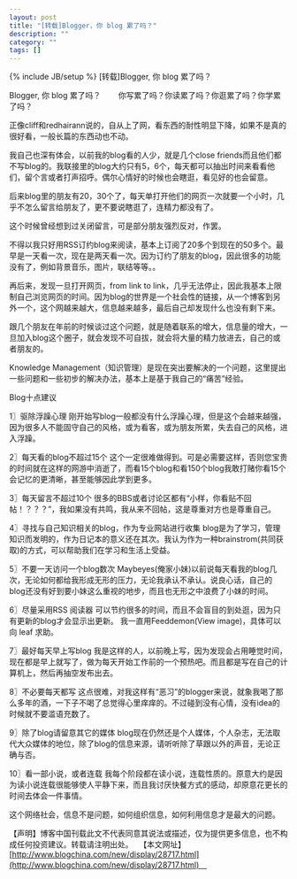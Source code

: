 ```yaml
---
layout: post
title: "[转载]Blogger，你 blog 累了吗？"
description: ""
category: ""
tags: []
---
```

{% include JB/setup %}
[转载]Blogger, 你 blog 累了吗？　

Blogger, 你 blog 累了吗？　
　你写累了吗？你读累了吗？你逛累了吗？你学累了吗？

正像cliff和redhairann说的，自从上了网，看东西的耐性明显下降，如果不是真的很好看，一般长篇的东西动也不动。

我自己也深有体会，以前我的blog看的人少，就是几个close friends而且他们都不写blog的。我联接里的blog大约只有5，6个，每天都可以抽出时间来看看他们，留个言或者打声招呼。偶尔心情好的时候也会瞎逛，看见好的也会留意。

后来blog里的朋友有20，30个了，每天单打开他们的网页一次就要一个小时，几乎不怎么留言给朋友了，更不要说瞎逛了，连精力都没有了。

这个时候曾经想到过关闭留言，可是部分朋友强烈反对，作罢。

不得以我只好用RSS订约blog来阅读，基本上订阅了20多个到现在的50多个。最早是一天看一次，现在是两天看一次。因为订约了朋友的blog，因此很多的功能没有了，例如背景音乐，图片，联结等等。。

再后来，发现一旦打开网页，from link to link，几乎无法停止，因此我基本上限制自己浏览网页的时间。因为blog的世界是一个社会性的链接，从一个博客到另外一个，这个网越来越大，信息越来越多，最后自己却发现什么也没有剩下来。

跟几个朋友在年前的时候谈过这个问题，就是随着联系的增大，信息量的增大，一旦加入blog这个圈子，就会发现不可自拔，就会将大量的精力放进去，自己的或者朋友的。

Knowledge Management（知识管理）是现在突出要解决的一个问题，这里提出一些问题和一些初步的解决办法，基本上是基于我自己的“痛苦”经验。

Blog十点建议

1〗驱除浮躁心理
刚开始写blog一般都没有什么浮躁心理，但是这个会越来越强，因为很多人不能固守自己的风格，或为看客，或为朋友所累，失去自己的风格，进入浮躁。

2〗每天看的blog不超过15个
这个一定很难做得到。可是必需要这样，否则您宝贵的时间就在这样的网游中消逝了，而看15个blog和看150个blog我敢打赌你看15个会记忆的更清晰，甚至能够因此学到更多。

3〗每天留言不超过10个
很多的BBS或者讨论区都有“小样，你看贴不回帖！？？？”，我如果没有共鸣，我从来不回帖，这是尊重对方也是尊重自己。

4〗寻找与自己知识相关的blog，作为专业网站进行收集
blog是为了学习，管理知识而发明的，作为日记本的意义还在其次。我认为作为一种brainstrom(共同获取)的方式，可以帮助我们在学习和生活上受益。

5〗不要一天访问一个blog数次
Maybeyes(俺家小妹)以前说每天看我的blog几次，无论如何都给我形成无形的压力，无论我承认不承认。说良心话，自己的blog还没有好到要小妹这么重视的地步，而且也无形之中浪费了小妹的时间。

6〗尽量采用RSS 阅读器
可以节约很多的时间，而且不会盲目的到处逛，因为只有更新的blog才会显示出更新。
我一直用Feeddemon(View image)，具体可以向 leaf 求助。

7〗最好每天早上写blog
我是这样的人，以前晚上写，因为发现会占用睡觉时间，现在都是早上就写了，做为每天开始工作前的一个预热吧。而且都是写在自己的计算机上，然后再抽空发布出去。

8〗不必要每天都写
这点很难，对我这样有“恶习”的blogger来说，就象我喝了那么多年的酒，一下子不喝了总觉得心里痒痒的。不过碰到没有心情，没有idea的时候就不要滥语充数了。

9〗除了blog请留意其它的媒体
blog现在仍然还是个人媒体，个人杂志，无法取代大众媒体的地位，除了blog的信息来源，请听听除了草跟以外的声音，无论正确与否。

10〗看一部小说，或者连载
我每个阶段都在读小说，连载性质的。原意大约是因为读小说连载很能够使人平静下来，而且我讨厌快餐方式的感动，却原意花更长的时间去体会一件事情。

这个网络社会，信息不是问题，如何组织信息，如何利用信息才是最大的问题。　



【声明】博客中国刊载此文不代表同意其说法或描述，仅为提供更多信息，也不构成任何投资建议。转载请注明出处。　
【本文网址】[http://www.blogchina.com/new/display/28717.html](http://www.blogchina.com/new/display/28717.html)　
